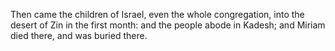 Then came the children of Israel, even the whole congregation, into the desert of Zin in the first month: and the people abode in Kadesh; and Miriam died there, and was buried there.
